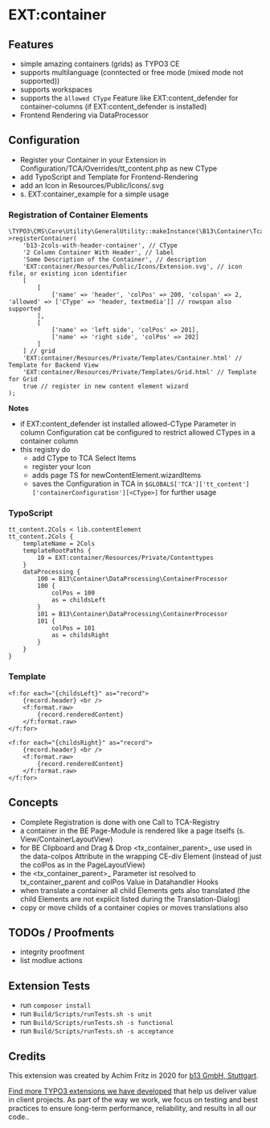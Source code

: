 # EXT:container

## Features
- simple amazing containers (grids) as TYPO3 CE
- supports multilanguage (conntected or free mode (mixed mode not supported))
- supports workspaces
- supports the `àllowed CType` Feature like EXT:content_defender for container-columns (if EXT:content_defender is installed)
- Frontend Rendering via DataProcessor


## Configuration
- Register your Container in your Extension in Configuration/TCA/Overrides/tt_content.php as new CType
- add TypoScript and Template for Frontend-Rendering
- add an Icon in Resources/Public/Icons/<CType>.svg
- s. EXT:container_example for a simple usage

### Registration of Container Elements

    \TYPO3\CMS\Core\Utility\GeneralUtility::makeInstance(\B13\Container\Tca\Registry::class)->registerContainer(
        'b13-2cols-with-header-container', // CType
        '2 Column Container With Header', // label
        'Some Description of the Container', // description
        'EXT:container/Resources/Public/Icons/Extension.svg', // icon file, or existing icon identifier
        [
            [
                ['name' => 'header', 'colPos' => 200, 'colspan' => 2, 'allowed' => ['CType' => 'header, textmedia']] // rowspan also supported
            ],
            [
                ['name' => 'left side', 'colPos' => 201],
                ['name' => 'right side', 'colPos' => 202]
            ]
        ] // grid
        'EXT:container/Resources/Private/Templates/Container.html' // Template for Backend View
        'EXT:container/Resources/Private/Templates/Grid.html' // Template for Grid
        true // register in new content element wizard
    );

__Notes__
- if EXT:content_defender ist installed allowed-CType Parameter in column Configuration cat be configured to restrict allowed CTypes in a container column
- this registry do
  - add CType to TCA Select Items
  - register your Icon
  - adds page TS for newContentElement.wizardItems
  - saves the Configuration in TCA in ``$GLOBALS['TCA']['tt_content']['containerConfiguration'][<CType>]`` for further usage

### TypoScript

    tt_content.2Cols < lib.contentElement
    tt_content.2Cols {
        templateName = 2Cols
        templateRootPaths {
            10 = EXT:container/Resources/Private/Contenttypes
        }
        dataProcessing {
            100 = B13\Container\DataProcessing\ContainerProcessor
            100 {
                colPos = 100
                as = childsLeft
            }
            101 = B13\Container\DataProcessing\ContainerProcessor
            101 {
                colPos = 101
                as = childsRight
            }
        }
    }


### Template

    <f:for each="{childsLeft}" as="record">
        {record.header} <br />
        <f:format.raw>
            {record.renderedContent}
        </f:format.raw>
    </f:for>

    <f:for each="{childsRight}" as="record">
        {record.header} <br />
        <f:format.raw>
            {record.renderedContent}
        </f:format.raw>
    </f:for>

## Concepts
- Complete Registration is done with one Call to TCA-Registry
- a container in the BE Page-Module is rendered like a page itselfs (s. View/ContainerLayoutView)
- for BE Clipboard and Drag & Drop <tx_container_parent>_<colPos> use used in the data-colpos Attribute in the wrapping CE-div Element (instead of just the colPos as in the PageLayoutView)
- the <tx_container_parent>_<colPos> Parameter ist resolved to tx_container_parent and colPos Value in Datahandler Hooks
- when translate a container all child Elements gets also translated (the child Elements are not explicit listed during the Translation-Dialog)
- copy or move childs of a container copies or moves translations also

## TODOs / Proofments
- integrity proofment
- list modlue actions

## Extension Tests
- run `composer install`
- run `Build/Scripts/runTests.sh -s unit`
- run `Build/Scripts/runTests.sh -s functional`
- run `Build/Scripts/runTests.sh -s acceptance`

## Credits

This extension was created by Achim Fritz in 2020 for [b13 GmbH, Stuttgart](https://b13.com).

[Find more TYPO3 extensions we have developed](https://b13.com/useful-typo3-extensions-from-b13-to-you) that help us deliver value in client projects. As part of the way we work, we focus on testing and best practices to ensure long-term performance, reliability, and results in all our code..

